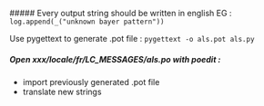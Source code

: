 ##### Every output string should be written in english
EG :
`log.append(_("unknown bayer pattern"))`

Use pygettext to generate .pot file :
`pygettext -o als.pot als.py`

##### Open xxx/locale/fr/LC_MESSAGES/als.po with poedit :
- import previously generated .pot file
- translate new strings


